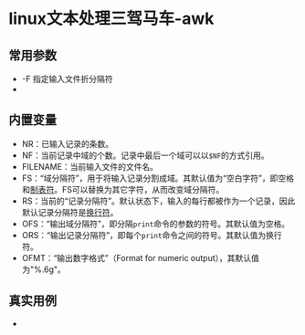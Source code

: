 # linux文本处理三驾马车-awk

## 常用参数

- -F 指定输入文件折分隔符
- 

## 内置变量

- NR：已输入记录的条数。
- NF：当前记录中域的个数。记录中最后一个域可以以`$NF`的方式引用。
- FILENAME：当前输入文件的文件名。
- FS：“域分隔符”，用于将输入记录分割成域。其默认值为“空白字符”，即空格和[制表符](https://zh.wikipedia.org/wiki/制表符)。FS可以替换为其它字符，从而改变域分隔符。
- RS：当前的“记录分隔符”。默认状态下，输入的每行都被作为一个记录，因此默认记录分隔符是[换行符](https://zh.wikipedia.org/wiki/换行符)。
- OFS：“输出域分隔符”，即分隔`print`命令的参数的符号。其默认值为空格。
- ORS：“输出记录分隔符”，即每个`print`命令之间的符号。其默认值为换行符。
- OFMT：“输出数字格式”（Format for numeric output），其默认值为"%.6g"。

## 真实用例

- 
